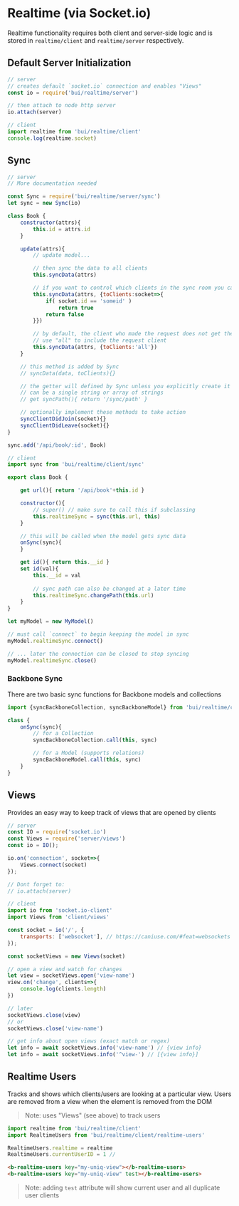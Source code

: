 Realtime (via Socket.io)
=========================

Realtime functionality requires both client and server-side logic and is stored in `realtime/client` and `realtime/server` respectively.

## Default Server Initialization

```js
// server
// creates default `socket.io` connection and enables "Views"
const io = require('bui/realtime/server')

// then attach to node http server
io.attach(server)
```

```js
// client
import realtime from 'bui/realtime/client'
console.log(realtime.socket)
```


## Sync

```js
// server
// More documentation needed

const Sync = require('bui/realtime/server/sync')
let sync = new Sync(io)

class Book {
    constructor(attrs){
        this.id = attrs.id
    }

    update(attrs){
        // update model...

        // then sync the data to all clients
        this.syncData(attrs)

        // if you want to control which clients in the sync room you can like this:
        this.syncData(attrs, {toClients:socket=>{
            if( socket.id == 'someid' )
                return true
            return false
        }})

        // by default, the client who made the request does not get the sync
        // use "all" to include the request client
        this.syncData(attrs, {toClients:'all'})
    }

    // this method is added by Sync
    // syncData(data, toClients){}

    // the getter will defined by Sync unless you explicitly create it
    // can be a single string or array of strings
    // get syncPath(){ return '/sync/path' }

    // optionally implement these methods to take action
    syncClientDidJoin(socket){}
    syncClientDidLeave(socket){}
}

sync.add('/api/book/:id', Book)
```

```js
// client
import sync from 'bui/realtime/client/sync'

export class Book {

    get url(){ return '/api/book'+this.id }

    constructor(){
        // super() // make sure to call this if subclassing
        this.realtimeSync = sync(this.url, this)
    }

    // this will be called when the model gets sync data
    onSync(sync){
    }

    get id(){ return this.__id }
    set id(val){
        this.__id = val
        
        // sync path can also be changed at a later time
        this.realtimeSync.changePath(this.url)
    }
}

let myModel = new MyModel()

// must call `connect` to begin keeping the model in sync
myModel.realtimeSync.connect()

// ... later the connection can be closed to stop syncing
myModel.realtimeSync.close()
```

### Backbone Sync
There are two basic sync functions for Backbone models and collections
```js
import {syncBackboneCollection, syncBackboneModel} from 'bui/realtime/client/sync'

class {
    onSync(sync){
        // for a Collection
        syncBackboneCollection.call(this, sync)

        // for a Model (supports relations)
        syncBackboneModel.call(this, sync)
    }
}

```


## Views
Provides an easy way to keep track of views that are opened by clients

```js
// server
const IO = require('socket.io')
const Views = require('server/views')
const io = IO();

io.on('connection', socket=>{
    Views.connect(socket)
});

// Dont forget to:
// io.attach(server)
```

```js
// client
import io from 'socket.io-client'
import Views from 'client/views'

const socket = io('/', {
    transports: ['websocket'], // https://caniuse.com/#feat=websockets
});

const socketViews = new Views(socket)

// open a view and watch for changes
let view = socketViews.open('view-name')
view.on('change', clients=>{
    console.log(clients.length)
})

// later
socketViews.close(view)
// or
socketViews.close('view-name')

// get info about open views (exact match or regex)
let info = await socketViews.info('view-name') // {view info}
let info = await socketViews.info('^view-') // [{view info}]
```


## Realtime Users
Tracks and shows which clients/users are looking at a particular view. Users are removed from a view when the element is removed from the DOM

> Note: uses "Views" (see above) to track users

```js
import realtime from 'bui/realtime/client'
import RealtimeUsers from 'bui/realtime/client/realtime-users'

RealtimeUsers.realtime = realtime
RealtimeUsers.currentUserID = 1 // 
```

```html
<b-realtime-users key="my-uniq-view"></b-realtime-users>
<b-realtime-users key="my-uniq-view" test></b-realtime-users>
```

> Note: adding `test` attribute will show current user and all duplicate user clients